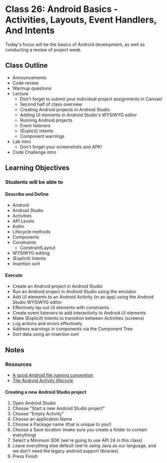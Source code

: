 # Class 26: Android Basics - Activities, Layouts, Event Handlers, And Intents

Today's focus will be the basics of Android development, as well as conducting a review of project week.

## Class Outline

- Announcements
- Code review
- Warmup questions
- Lecture
  - Don't forget to submit your individual project assignments in Canvas!
  - Second half of class overview
  - Creating Android projects in Android Studio
  - Adding UI elements in Android Studio's WYSIWYG editor
  - Running Android projects
  - Event listeners
  - (Explicit) Intents
  - Component warnings
- Lab intro
  - Don't forget your screenshots and APK!
- Code Challenge intro

## Learning Objectives

### Students will be able to

#### Describe and Define

- Android
- Android Studio
- Activities
- API Levels
- Kotlin
- Lifecycle methods
- Components
- Constraints
  - ConstraintLayout
- WYSIWYG editing
- (Explicit) Intents
- Insertion sort

#### Execute

- Create an Android project in Android Studio
- Run an Android project in Android Studio using the emulator
- Add UI elements to an Android Activity (in an app) using the Android Studio WYSIWYG editor
- Effectively lay out UI elements with constraints
- Create event listeners to add interactivity to Android UI elements
- Make (Explicit) Intents to transition between Activities (screens)
- Log actions and errors effectively
- Address warnings in components via the Component Tree
- Sort data using an insertion sort

## Notes

### Resources

- [A good Android file naming convention](https://github.com/ribot/android-guidelines/blob/master/project_and_code_guidelines.md)
- [The Android Activity lifecycle](https://developer.android.com/guide/components/activities/activity-lifecycle)

#### Creating a new Android Studio project

1. Open Android Studio
1. Choose "Start a new Android Studio project"
1. Choose "Empty Activity"
1. Choose an application Name
1. Choose a Package name (that is unique to you!)
1. Choose a Save location (make sure you create a folder to contain everything)
1. Select a Minimum SDK (we're going to use API 24 in this class)
1. Leave everything else default (we're using Java as our language, and we don't need the legacy android.support libraries)
1. Press Finish
